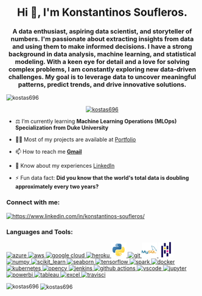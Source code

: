 <h1 align="center">Hi 👋, I'm Konstantinos Soufleros.</h1>
<h3 align="center">A data enthusiast, aspiring data scientist, and storyteller of numbers. I'm passionate about extracting insights from data and using them to make informed decisions. I have a strong background in data analysis, machine learning, and statistical modeling. With a keen eye for detail and a love for solving complex problems, I am constantly exploring new data-driven challenges. My goal is to leverage data to uncover meaningful patterns, predict trends, and drive innovative solutions.</h3>

<p align="left"> <img src="https://komarev.com/ghpvc/?username=kostas696&label=Profile%20views&color=0e75b6&style=flat" alt="kostas696" /> </p>

<p align="center"> <a href="https://github.com/ryo-ma/github-profile-trophy"><img src="https://github-profile-trophy.vercel.app/?username=kostas696" alt="kostas696" /></a> </p>

- ⚖ I’m currently learning **Machine Learning Operations (MLOps) Specialization from Duke University**

- 👨‍💻 Most of my projects are available at [Portfolio](https://www.datascienceportfol.io/kostas696)

- 📫 How to reach me **[Gmail](soufleros.kostas@gmail.com)**

- 📄 Know about my experiences [LinkedIn](https://www.linkedin.com/in/konstantinos-soufleros/)

- ⚡ Fun data fact: **Did you know that the world's total data is doubling approximately every two years?**

<h3 align="left">Connect with me:</h3>
<p align="left">
<a href="https://linkedin.com/in/konstantinos-soufleros/" target="blank"><img align="center" src="https://raw.githubusercontent.com/rahuldkjain/github-profile-readme-generator/master/src/images/icons/Social/linked-in-alt.svg" alt="https://www.linkedin.com/in/konstantinos-soufleros/" height="30" width="40" /></a>
</p>

<h3 align="left">Languages and Tools:</h3>
<p align="left">
  <!-- Cloud Platforms -->
  <a href="https://azure.microsoft.com/en-in/" target="_blank" rel="noreferrer"> 
    <img src="https://www.vectorlogo.zone/logos/microsoft_azure/microsoft_azure-icon.svg" alt="azure" width="40" height="40"/> 
  </a>
  <a href="https://aws.amazon.com/" target="_blank" rel="noreferrer"> 
    <img src="https://www.vectorlogo.zone/logos/amazon_aws/amazon_aws-icon.svg" alt="aws" width="40" height="40"/> 
  </a>
  <a href="https://cloud.google.com/" target="_blank" rel="noreferrer"> 
    <img src="https://www.vectorlogo.zone/logos/google_cloud/google_cloud-icon.svg" alt="google cloud" width="40" height="40"/> 
  </a>
  <a href="https://heroku.com/" target="_blank" rel="noreferrer">
    <img src="https://www.vectorlogo.zone/logos/heroku/heroku-icon.svg" alt="heroku" width="40" height="40"/> 
  </a>
  <!-- Languages -->
  <a href="https://www.python.org" target="_blank" rel="noreferrer"> 
    <img src="https://raw.githubusercontent.com/devicons/devicon/master/icons/python/python-original.svg" alt="python" width="40" height="40"/> 
  </a>
  <a href="https://git-scm.com/" target="_blank" rel="noreferrer"> 
    <img src="https://www.vectorlogo.zone/logos/git-scm/git-scm-icon.svg" alt="git" width="40" height="40"/> 
  </a>
  <a href="https://www.mysql.com/" target="_blank" rel="noreferrer"> 
    <img src="https://raw.githubusercontent.com/devicons/devicon/master/icons/mysql/mysql-original-wordmark.svg" alt="mysql" width="40" height="40"/> 
  </a>
  <!-- Tools -->    
  <a href="https://pandas.pydata.org/" target="_blank" rel="noreferrer"> 
    <img src="https://raw.githubusercontent.com/devicons/devicon/2ae2a900d2f041da66e950e4d48052658d850630/icons/pandas/pandas-original.svg" alt="pandas" width="40" height="40"/> 
  </a>
  <a href="https://numpy.org/" target="_blank" rel="noreferrer"> 
    <img src="https://www.vectorlogo.zone/logos/numpy/numpy-icon.svg" alt="numpy" width="40" height="40"/> 
  </a>
  <a href="https://scikit-learn.org/" target="_blank" rel="noreferrer"> 
    <img src="https://upload.wikimedia.org/wikipedia/commons/0/05/Scikit_learn_logo_small.svg" alt="scikit_learn" width="40" height="40"/> 
  </a>
  <a href="https://seaborn.pydata.org/" target="_blank" rel="noreferrer"> 
    <img src="https://seaborn.pydata.org/_images/logo-mark-lightbg.svg" alt="seaborn" width="40" height="40"/> 
  </a>
  <a href="https://www.tensorflow.org" target="_blank" rel="noreferrer"> 
    <img src="https://www.vectorlogo.zone/logos/tensorflow/tensorflow-icon.svg" alt="tensorflow" width="40" height="40"/> 
  </a>
  <a href="https://spark.apache.org/" target="_blank" rel="noreferrer"> 
    <img src="https://www.vectorlogo.zone/logos/apache_spark/apache_spark-icon.svg" alt="spark" width="40" height="40"/> 
  </a>
  <a href="https://www.docker.com/" target="_blank" rel="noreferrer">
    <img src="https://www.vectorlogo.zone/logos/docker/docker-icon.svg" alt="docker" width="40" height="40"/> 
  </a>
  <a href="https://kubernetes.io/" target="_blank" rel="noreferrer">
    <img src="https://www.vectorlogo.zone/logos/kubernetes/kubernetes-icon.svg" alt="kubernetes" width="40" height="40"/> 
  </a>
  <a href="https://opencv.org/" target="_blank" rel="noreferrer"> 
    <img src="https://www.vectorlogo.zone/logos/opencv/opencv-icon.svg" alt="opencv" width="40" height="40"/> 
  </a>
  <a href="https://www.jenkins.io/" target="_blank" rel="noreferrer"> 
    <img src="https://www.vectorlogo.zone/logos/jenkins/jenkins-icon.svg" alt="jenkins" width="40" height="40"/> 
  </a>
  <a href="https://github.com/features/actions" target="_blank" rel="noreferrer"> 
    <img src="https://www.vectorlogo.zone/logos/github/github-icon.svg" alt="github actions" width="40" height="40"/> 
  </a>
  <a href="https://code.visualstudio.com/" target="_blank" rel="noreferrer"> 
    <img src="https://www.vectorlogo.zone/logos/visualstudio_code/visualstudio_code-icon.svg" alt="vscode" width="40" height="40"/> 
  </a>  
  <a href="https://jupyter.org/" target="_blank" rel="noreferrer"> 
    <img src="https://www.vectorlogo.zone/logos/jupyter/jupyter-icon.svg" alt="jupyter" width="40" height="40"/> 
  </a>
  <a href="https://powerbi.microsoft.com/" target="_blank" rel="noreferrer"> 
    <img src="https://www.vectorlogo.zone/logos/microsoft_powerbi/microsoft_powerbi-icon.svg" alt="powerbi" width="40" height="40"/> 
  </a>
  <a href="https://www.tableau.com/" target="_blank" rel="noreferrer"> 
    <img src="https://github.com/gilbarbara/logos/blob/main/logos/tableau.svg" alt="tableau" width="40" height="40"/> 
  </a>
  <a href="https://www.microsoft.com/en-us/microsoft-365/excel" target="_blank" rel="noreferrer"> 
    <img src="https://seeklogo.com/images/M/microsoft-excel-logo-F8C90B4427-seeklogo.com.png" alt="excel" width="40" height="40"/> 
  </a>
  <a href="https://travis-ci.org" target="_blank" rel="noreferrer"> 
    <img src="https://www.vectorlogo.zone/logos/travis-ci/travis-ci-icon.svg" alt="travisci" width="40" height="40"/> 
  </a>
</p>

<p><img align="left" src="https://github-readme-stats.vercel.app/api/top-langs?username=kostas696&show_icons=true&locale=en&layout=compact" alt="kostas696" /></p>

<p>&nbsp;<img align="center" src="https://github-readme-stats.vercel.app/api?username=kostas696&show_icons=true&locale=en" alt="kostas696" /></p>
